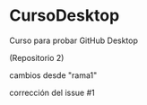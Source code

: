 # CursoDesktop
Curso para probar GitHub Desktop

(Repositorio 2)

cambios desde "rama1"

corrección del issue #1
